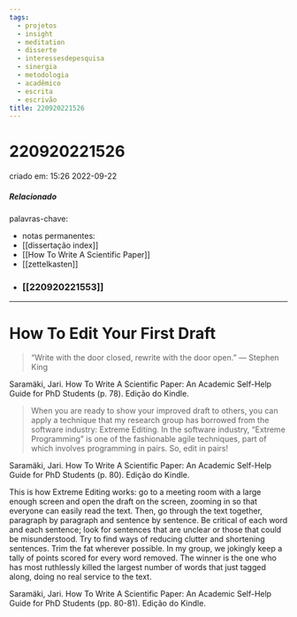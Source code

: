```yaml
---
tags:
  - projetos
  - insight
  - meditation
  - disserte
  - interessesdepesquisa
  - sinergia
  - metodologia
  - acadêmico
  - escrita
  - escrivão
title: 220920221526
---
```

# 220920221526
criado em: 15:26 2022-09-22

##### Relacionado
palavras-chave: 
- notas permanentes: 
- [[dissertação index]]
- [[How To Write A Scientific Paper]]
- [[zettelkasten]]
- ### [[220920221553]]
---
# How To Edit Your First Draft 
> “Write with the door closed, rewrite with the door open.” ― Stephen King

Saramäki, Jari. How To Write A Scientific Paper: An Academic Self-Help Guide for PhD Students (p. 78). Edição do Kindle. 


>When you are ready to show your improved draft to others, you can apply a technique that my research group has borrowed from the software industry: Extreme Editing. In the software industry, “Extreme Programming” is one of the fashionable agile techniques, part of which involves programming in pairs. So, edit in pairs!

Saramäki, Jari. How To Write A Scientific Paper: An Academic Self-Help Guide for PhD Students (p. 80). Edição do Kindle. 

This is how Extreme Editing works: go to a meeting room with a large enough screen and open the draft on the screen, zooming in so that everyone can easily read the text. Then, go through the text together, paragraph by paragraph and sentence by sentence. Be critical of each word and each sentence; look for sentences that are unclear or those that could be misunderstood. Try to find ways of reducing clutter and shortening sentences. Trim the fat wherever possible. In my group, we jokingly keep a tally of points scored for every word removed. The winner is the one who has most ruthlessly killed the largest number of words that just tagged along, doing no real service to the text.

Saramäki, Jari. How To Write A Scientific Paper: An Academic Self-Help Guide for PhD Students (pp. 80-81). Edição do Kindle. 

